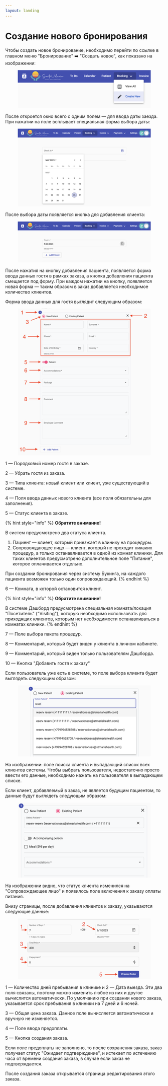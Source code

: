 ```yaml
---
layout: landing
---
```


# Создание нового бронирования

Чтобы создать новое бронирование, необходимо перейти по ссылке в главном меню "Бронирование" ➡️ "Создать новое", как показано на изображении:

<figure><img src="../../../.gitbook/assets/Screenshot 2023-05-26 at 16.03.42 (1).png" alt=""><figcaption></figcaption></figure>

После откроется окно всего с одним полем —  для ввода даты заезда. При нажатии на поле всплывает специальная форма выбора даты:

<figure><img src="../../../.gitbook/assets/image (3) (2).png" alt=""><figcaption></figcaption></figure>

После выбора даты появляется кнопка для добавления клиента:

<figure><img src="../../../.gitbook/assets/image (8) (1).png" alt=""><figcaption></figcaption></figure>

После нажатия на кнопку добавления пациента, появляется форма ввода данных гостя в рамках заказа, а кнопка добавления пациента смещается под форму. При каждом нажатии на кнопку, появляется новая форма — таким образом в заказ добавляется необходимое количество клиентов.

Форма ввода данных для гостя выглядит следующим образом:

<figure><img src="../../../.gitbook/assets/Screenshot 2023-06-14 at 16.57.00 (1).png" alt=""><figcaption></figcaption></figure>

1 — Порядковый номер гостя в заказе.

2 — Убрать гостя из заказа.

3 — Типа клиента: новый клиент или клиент, уже существующий в системе.

4 — Поля ввода данных нового клиента (все поля обязательны для заполнения).

5 — Статус клиента в заказе.

{% hint style="info" %}
**Обратите внимание!**

В систем предусмотрено два статуса клиента.

1. Пациент — клиент, который приезжает в клинику на процедуры.
2. Сопровождающее лицо — клиент, который не проходит никаких процедур, а только останавливается в одной из комнат клиники. Для таких клиентов предусмотрено дополнительное поле "Питание", которое оплачивается отдельно.

При создании бронирования через систему Букинга, на каждого пациента возможен только один сопровождающий.
{% endhint %}

6 — Комната, в которой остановится клиент.

{% hint style="info" %}
**Обратите внимание!**

В системе Дашборд предусмотрена специальная комната/локация "Посетитель" ("Visiting"), которую необходимо использовать для приходящих клиентов, которым нет необходимости останавливаться в комнатах клиники.
{% endhint %}

7 — Поле выбора пакета процедур.

8 — Комментарий, который будет виден у клиента в личном кабинете.

9 — Комментарий, который виден только пользователям Дашборда.

10 — Кнопка "Добавить гостя к заказу"

Если пользователь уже есть в системе, то поле выбора клиента будет выглядеть следующим образом:

<figure><img src="../../../.gitbook/assets/Screenshot 2023-05-26 at 16.15.02.png" alt=""><figcaption></figcaption></figure>

На изображении: поле поиска клиента и выпадающий список всех клиентов системы. Чтобы выбрать пользователя, недостаточно просто ввести его данные, необходимо нажать на пользователя в выпадающем списке.

Если клиент, добавляемый в заказ, не является будущим пациентом, то данные будут выглядеть следующим образом:

<figure><img src="../../../.gitbook/assets/Screenshot 2023-05-26 at 16.16.15.png" alt=""><figcaption></figcaption></figure>

На изображении видно, что статус клиента изменился на "Сопровождающее лицо" и появилось поле включения к заказу оплаты питания.

Внизу страницы, после добавления клиентов к заказу, указываются следующие данные:

<figure><img src="../../../.gitbook/assets/Screenshot 2023-05-26 at 16.49.41.png" alt=""><figcaption></figcaption></figure>

1 — Количество дней пребывания в клинике и 2 — Дата выезда. Эти два поля связаны, поэтому можно изменить любое из них и другое вычислится автоматически. По умолчанию при создании нового заказа, указывается срок пребывания в клиники на 7 дней и 6 ночей.

3 — Общая цена заказа. Данное поле вычисляется автоматически и вручную не изменяется.

4 — Поле ввода предоплаты.

5 — Кнопка создания заказа.

Если поле предоплаты не заполнено, то после сохранения заказа, заказ получает статус "Ожидает подтверждение", и истекает по истечению часа от времени создания заказа, в случае если заказ не подтверждается.

После создания заказа открывается страница редактирования этого заказа.
